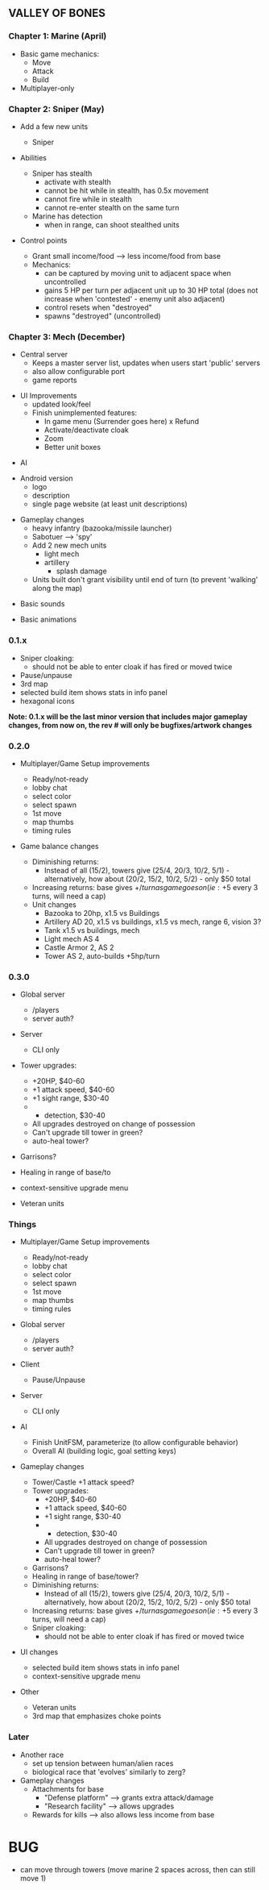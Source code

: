 ## VALLEY OF BONES

### Chapter 1: Marine (April)

- Basic game mechanics:
    - Move
    - Attack
    - Build
- Multiplayer-only

### Chapter 2: Sniper (May)

- Add a few new units
    - Sniper

- Abilities
    - Sniper has stealth
        - activate with stealth
        - cannot be hit while in stealth, has 0.5x movement
        - cannot fire while in stealth
        - cannot re-enter stealth on the same turn
    - Marine has detection
        - when in range, can shoot stealthed units

- Control points
    - Grant small income/food --> less income/food from base
    - Mechanics:
        - can be captured by moving unit to adjacent space when uncontrolled
        - gains 5 HP per turn per adjacent unit up to 30 HP total (does not increase when 'contested' - enemy unit also adjacent)
        - control resets when "destroyed"
        - spawns "destroyed" (uncontrolled)

### Chapter 3: Mech (December)

+ Central server
    + Keeps a master server list, updates when users start 'public' servers
    + also allow configurable port
    + game reports
- UI Improvements
    + updated look/feel
    - Finish unimplemented features:
        + In game menu (Surrender goes here)
        x Refund
        + Activate/deactivate cloak
        + Zoom
        + Better unit boxes
+ AI
- Android version
    + logo
    - description
    - single page website (at least unit descriptions)
+ Gameplay changes
    + heavy infantry (bazooka/missile launcher)
    + Sabotuer --> 'spy'
    + Add 2 new mech units
        + light mech
        + artillery
            + splash damage
    + Units built don't grant visibility until end of turn (to prevent 'walking' along the map)
- Basic sounds
+ Basic animations

### 0.1.x

+ Sniper cloaking:
    + should not be able to enter cloak if has fired or moved twice
+ Pause/unpause
+ 3rd map
+ selected build item shows stats in info panel
+ hexagonal icons

**Note: 0.1.x will be the last minor version that includes major gameplay changes, from now on, the rev # will only be bugfixes/artwork changes**

### 0.2.0

+ Multiplayer/Game Setup improvements
    + Ready/not-ready
    + lobby chat
    + select color
    + select spawn
    + 1st move
    + map thumbs
    + timing rules

+ Game balance changes
    + Diminishing returns:
        + Instead of all (15/2), towers give (25/4, 20/3, 10/2, 5/1) - alternatively, how about (20/2, 15/2, 10/2, 5/2) - only $50 total
    + Increasing returns: base gives +$/turn as game goes on (ie: +$5 every 3 turns, will need a cap)
    + Unit changes
        + Bazooka to 20hp, x1.5 vs Buildings
        + Artillery AD 20, x1.5 vs buildings, x1.5 vs mech, range 6, vision 3?
        + Tank x1.5 vs buildings, mech
        + Light mech AS 4
        + Castle Armor 2, AS 2
        + Tower AS 2, auto-builds +5hp/turn


### 0.3.0

- Global server
    - /players
    - server auth?

- Server
    - CLI only

- Tower upgrades:
    - +20HP, $40-60
    - +1 attack speed, $40-60
    - +1 sight range, $30-40
    - + detection, $30-40
    - All upgrades destroyed on change of possession
    - Can't upgrade till tower in green?
    - auto-heal tower?
- Garrisons?
- Healing in range of base/to
- context-sensitive upgrade menu
- Veteran units


### Things

- Multiplayer/Game Setup improvements
    - Ready/not-ready
    - lobby chat
    - select color
    - select spawn
    - 1st move
    - map thumbs
    - timing rules

- Global server
    - /players
    - server auth?

- Client
    - Pause/Unpause

- Server
    - CLI only

- AI
    - Finish UnitFSM, parameterize (to allow configurable behavior)
    - Overall AI (building logic, goal setting keys)

- Gameplay changes
    - Tower/Castle +1 attack speed?
    - Tower upgrades:
        - +20HP, $40-60
        - +1 attack speed, $40-60
        - +1 sight range, $30-40
        - + detection, $30-40
        - All upgrades destroyed on change of possession
        - Can't upgrade till tower in green?
        - auto-heal tower?
    - Garrisons?
    - Healing in range of base/tower?
    - Diminishing returns:
        - Instead of all (15/2), towers give (25/4, 20/3, 10/2, 5/1) - alternatively, how about (20/2, 15/2, 10/2, 5/2) - only $50 total
    - Increasing returns: base gives +$/turn as game goes on (ie: +$5 every 3 turns, will need a cap)
    - Sniper cloaking:
        - should not be able to enter cloak if has fired or moved twice

- UI changes
    - selected build item shows stats in info panel
    - context-sensitive upgrade menu

- Other
    - Veteran units
    - 3rd map that emphasizes choke points


### Later

- Another race
    - set up tension between human/alien races
    - biological race that 'evolves' similarly to zerg?
- Gameplay changes
    - Attachments for base
        - "Defense platform" --> grants extra attack/damage
        - "Research facility" --> allows upgrades
    - Rewards for kills --> also allows less income from base


# BUG
- can move through towers (move marine 2 spaces across, then can still move 1)
